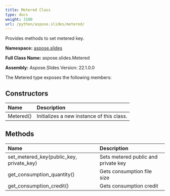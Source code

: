 ```yaml
---
title: Metered Class
type: docs
weight: 3100
url: /python/aspose.slides/metered/
---
```


Provides methods to set metered key.

**Namespace:** [aspose.slides](/python/aspose.slides/)

**Full Class Name:** aspose.slides.Metered

**Assembly:**  Aspose.Slides Version: 22.1.0.0

The Metered type exposes the following members:
## **Constructors**
|**Name**|**Description**|
| :- | :- |
|Metered()|Initializes a new instance of this class.|
## **Methods**
|**Name**|**Description**|
| :- | :- |
|set_metered_key(public_key, private_key)|Sets metered public and private key|
|get_consumption_quantity()|Gets consumption file size|
|get_consumption_credit()|Gets consumption credit|
